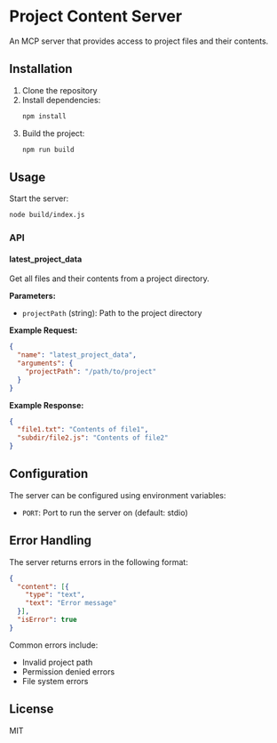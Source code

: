 # Project Content Server

An MCP server that provides access to project files and their contents.

## Installation

1. Clone the repository
2. Install dependencies:
   ```bash
   npm install
   ```
3. Build the project:
   ```bash
   npm run build
   ```

## Usage

Start the server:
```bash
node build/index.js
```

### API

#### latest_project_data

Get all files and their contents from a project directory.

**Parameters:**
- `projectPath` (string): Path to the project directory

**Example Request:**
```json
{
  "name": "latest_project_data",
  "arguments": {
    "projectPath": "/path/to/project"
  }
}
```

**Example Response:**
```json
{
  "file1.txt": "Contents of file1",
  "subdir/file2.js": "Contents of file2"
}
```

## Configuration

The server can be configured using environment variables:

- `PORT`: Port to run the server on (default: stdio)

## Error Handling

The server returns errors in the following format:
```json
{
  "content": [{
    "type": "text",
    "text": "Error message"
  }],
  "isError": true
}
```

Common errors include:
- Invalid project path
- Permission denied errors
- File system errors

## License

MIT
